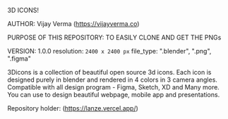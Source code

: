 3D ICONS!

AUTHOR: Vijay Verma (https://vijayverma.co)

PURPOSE OF THIS REPOSITORY: TO EASILY CLONE AND GET THE PNGs

VERSION: 1.0.0
resolution: `2400 x 2400 px`
file_type: ".blender", ".png", ".figma"

3Dicons is a collection of beautiful open source 3d icons. Each icon is designed purely in blender and rendered in 4 colors in 3 camera angles. Compatible with all design program - Figma, Sketch, XD and Many more.  You can use to design beautiful webpage, mobile app and presentations.

Repository holder: (https://lanze.vercel.app/)

